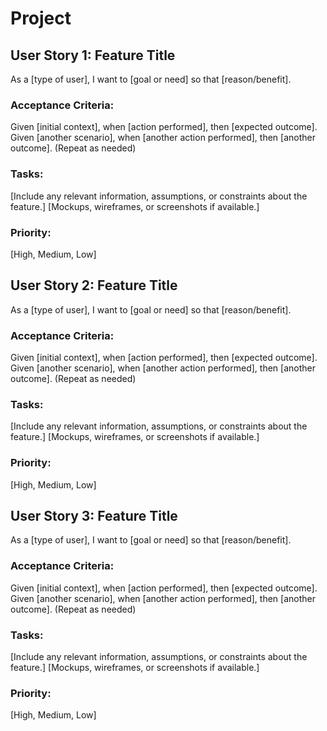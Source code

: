 # Project

## User Story 1: Feature Title
As a [type of user], I want to [goal or need] so that [reason/benefit].

### Acceptance Criteria:
Given [initial context], when [action performed], then [expected outcome].
Given [another scenario], when [another action performed], then [another outcome].
(Repeat as needed)

### Tasks:
[Include any relevant information, assumptions, or constraints about the feature.]
[Mockups, wireframes, or screenshots if available.]

### Priority:
[High, Medium, Low]

## User Story 2: Feature Title
As a [type of user], I want to [goal or need] so that [reason/benefit].

### Acceptance Criteria:
Given [initial context], when [action performed], then [expected outcome].
Given [another scenario], when [another action performed], then [another outcome].
(Repeat as needed)

### Tasks:
[Include any relevant information, assumptions, or constraints about the feature.]
[Mockups, wireframes, or screenshots if available.]

### Priority:
[High, Medium, Low]

## User Story 3: Feature Title
As a [type of user], I want to [goal or need] so that [reason/benefit].

### Acceptance Criteria:
Given [initial context], when [action performed], then [expected outcome].
Given [another scenario], when [another action performed], then [another outcome].
(Repeat as needed)

### Tasks:
[Include any relevant information, assumptions, or constraints about the feature.]
[Mockups, wireframes, or screenshots if available.]

### Priority:
[High, Medium, Low]
